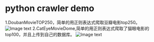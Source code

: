 python crawler demo
=

1.DoubanMovieTOP250，简单的用正则表达式爬取豆瓣电影top250。
![Image text]("https://github.com/LunaticTian/Python-reptilian-Test/blob/master/img/DoubanMovieTOP250.png")
2.CatEyeMovieDome,简单的用正则表达式爬取了猫眼电影的top100，并且上传到自己的数据库。
![Image text]("https://github.com/LunaticTian/Python-reptilian-Test/blob/master/img/CatEyeMovieDome.png")